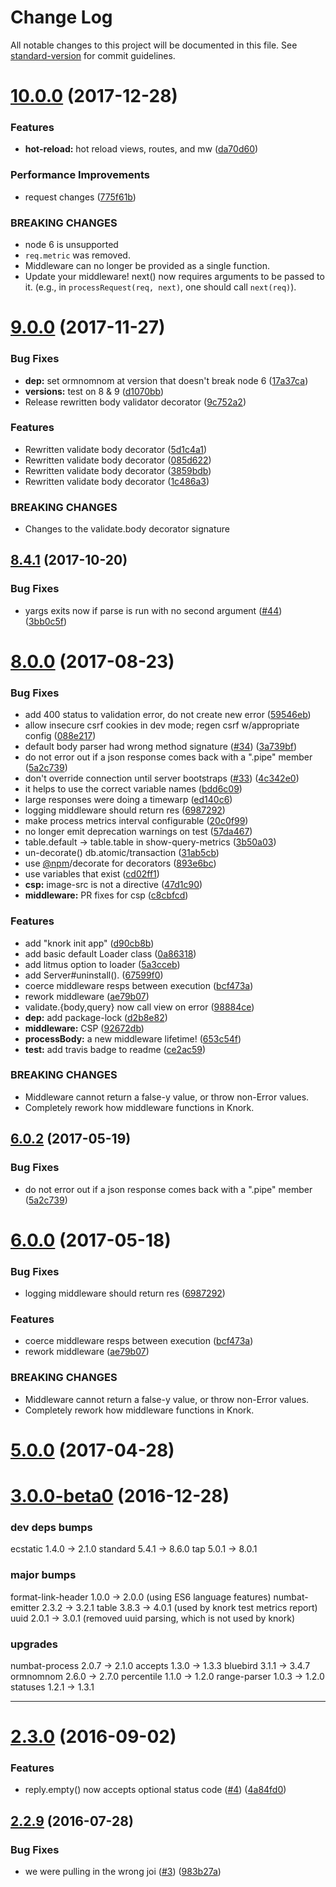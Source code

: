 # Change Log

All notable changes to this project will be documented in this file. See [standard-version](https://github.com/conventional-changelog/standard-version) for commit guidelines.

<a name="10.0.0"></a>
# [10.0.0](https://github.com/npm/knork/compare/v9.1.0...v10.0.0) (2017-12-28)


### Features

* **hot-reload:** hot reload views, routes, and mw ([da70d60](https://github.com/npm/knork/commit/da70d60))


### Performance Improvements

* request changes ([775f61b](https://github.com/npm/knork/commit/775f61b))


### BREAKING CHANGES

* node 6 is unsupported
* `req.metric` was removed.
* Middleware can no longer be provided as a single function.
* Update your middleware! next() now requires arguments to be
passed to it. (e.g., in `processRequest(req, next)`, one should call
`next(req)`).



<a name="9.0.0"></a>
# [9.0.0](https://github.com/npm/knork/compare/v8.5.0...v9.0.0) (2017-11-27)


### Bug Fixes

* **dep:** set ormnomnom at version that doesn't break node 6 ([17a37ca](https://github.com/npm/knork/commit/17a37ca))
* **versions:** test on 8 & 9 ([d1070bb](https://github.com/npm/knork/commit/d1070bb))
* Release rewritten body validator decorator ([9c752a2](https://github.com/npm/knork/commit/9c752a2))


### Features

* Rewritten validate body decorator ([5d1c4a1](https://github.com/npm/knork/commit/5d1c4a1))
* Rewritten validate body decorator ([085d622](https://github.com/npm/knork/commit/085d622))
* Rewritten validate body decorator ([3859bdb](https://github.com/npm/knork/commit/3859bdb))
* Rewritten validate body decorator ([1c486a3](https://github.com/npm/knork/commit/1c486a3))


### BREAKING CHANGES

* Changes to the validate.body decorator signature



<a name="8.4.1"></a>
## [8.4.1](https://github.com/npm/knork/compare/v8.4.0...v8.4.1) (2017-10-20)


### Bug Fixes

* yargs exits now if parse is run with no second argument ([#44](https://github.com/npm/knork/issues/44)) ([3bb0c5f](https://github.com/npm/knork/commit/3bb0c5f))



<a name="8.0.0"></a>
# [8.0.0](https://github.com/npm/knork/compare/v3.0.3...v8.0.0) (2017-08-23)


### Bug Fixes

* add 400 status to validation error, do not create new error ([59546eb](https://github.com/npm/knork/commit/59546eb))
* allow insecure csrf cookies in dev mode; regen csrf w/appropriate config ([088e217](https://github.com/npm/knork/commit/088e217))
* default body parser had wrong method signature ([#34](https://github.com/npm/knork/issues/34)) ([3a739bf](https://github.com/npm/knork/commit/3a739bf))
* do not error out if a json response comes back with a ".pipe" member ([5a2c739](https://github.com/npm/knork/commit/5a2c739))
* don't override connection until server bootstraps ([#33](https://github.com/npm/knork/issues/33)) ([4c342e0](https://github.com/npm/knork/commit/4c342e0))
* it helps to use the correct variable names ([bdd6c09](https://github.com/npm/knork/commit/bdd6c09))
* large responses were doing a timewarp ([ed140c6](https://github.com/npm/knork/commit/ed140c6))
* logging middleware should return res ([6987292](https://github.com/npm/knork/commit/6987292))
* make process metrics interval configurable ([20c0f99](https://github.com/npm/knork/commit/20c0f99))
* no longer emit deprecation warnings on test ([57da467](https://github.com/npm/knork/commit/57da467))
* table.default → table.table in show-query-metrics ([3b50a03](https://github.com/npm/knork/commit/3b50a03))
* un-decorate() db.atomic/transaction ([31ab5cb](https://github.com/npm/knork/commit/31ab5cb))
* use [@npm](https://github.com/npm)/decorate for decorators ([893e6bc](https://github.com/npm/knork/commit/893e6bc))
* use variables that exist ([cd02ff1](https://github.com/npm/knork/commit/cd02ff1))
* **csp:** image-src is not a directive ([47d1c90](https://github.com/npm/knork/commit/47d1c90))
* **middleware:** PR fixes for csp ([c8cbfcd](https://github.com/npm/knork/commit/c8cbfcd))


### Features

* add "knork init app" ([d90cb8b](https://github.com/npm/knork/commit/d90cb8b))
* add basic default Loader class ([0a86318](https://github.com/npm/knork/commit/0a86318))
* add litmus option to loader ([5a3cceb](https://github.com/npm/knork/commit/5a3cceb))
* add Server#uninstall(). ([67599f0](https://github.com/npm/knork/commit/67599f0))
* coerce middleware resps between execution ([bcf473a](https://github.com/npm/knork/commit/bcf473a))
* rework middleware ([ae79b07](https://github.com/npm/knork/commit/ae79b07))
* validate.{body,query} now call view on error ([98884ce](https://github.com/npm/knork/commit/98884ce))
* **dep:** add package-lock ([d2b8e82](https://github.com/npm/knork/commit/d2b8e82))
* **middleware:** CSP ([92672db](https://github.com/npm/knork/commit/92672db))
* **processBody:** a new middleware lifetime! ([653c54f](https://github.com/npm/knork/commit/653c54f))
* **test:** add travis badge to readme ([ce2ac59](https://github.com/npm/knork/commit/ce2ac59))


### BREAKING CHANGES

* Middleware cannot return a false-y value, or throw non-Error
values.
* Completely rework how middleware functions in Knork.



<a name="6.0.2"></a>
## [6.0.2](https://github.com/npm/knork/compare/v6.0.1...v6.0.2) (2017-05-19)


### Bug Fixes

* do not error out if a json response comes back with a ".pipe" member ([5a2c739](https://github.com/npm/knork/commit/5a2c739))



<a name="6.0.0"></a>
# [6.0.0](https://github.com/npm/knork/compare/v5.0.5...v6.0.0) (2017-05-18)


### Bug Fixes

* logging middleware should return res ([6987292](https://github.com/npm/knork/commit/6987292))


### Features

* coerce middleware resps between execution ([bcf473a](https://github.com/npm/knork/commit/bcf473a))
* rework middleware ([ae79b07](https://github.com/npm/knork/commit/ae79b07))


### BREAKING CHANGES

* Middleware cannot return a false-y value, or throw non-Error
values.
* Completely rework how middleware functions in Knork.



<a name="5.0.0"></a>
# [5.0.0](https://github.com/npm/knork/compare/v4.0.2...v5.0.0) (2017-04-28)



<a name="3.0.0-beta0"></a>
# [3.0.0-beta0](https://github.com/npm/knork/compare/v2.3.0...v3.0.0-beta0) (2016-12-28)

### dev deps bumps

ecstatic  1.4.0 -> 2.1.0
standard  5.4.1 -> 8.6.0
tap       5.0.1 -> 8.0.1


### major bumps

format-link-header  1.0.0 -> 2.0.0 (using ES6 language features)
numbat-emitter      2.3.2 -> 3.2.1
table               3.8.3 -> 4.0.1 (used by knork test metrics report)
uuid                2.0.1 -> 3.0.1 (removed uuid parsing, which is not used by knork)

### upgrades

numbat-process      2.0.7 -> 2.1.0
accepts             1.3.0 -> 1.3.3
bluebird            3.1.1 -> 3.4.7
ormnomnom           2.6.0 -> 2.7.0
percentile          1.1.0 -> 1.2.0
range-parser        1.0.3 -> 1.2.0
statuses            1.2.1 -> 1.3.1

----------------

<a name="2.3.0"></a>
# [2.3.0](https://github.com/npm/knork/compare/v2.2.9...v2.3.0) (2016-09-02)


### Features

* reply.empty() now accepts optional status code ([#4](https://github.com/npm/knork/issues/4)) ([4a84fd0](https://github.com/npm/knork/commit/4a84fd0))



<a name="2.2.9"></a>
## [2.2.9](https://github.com/npm/knork/compare/v2.2.8...v2.2.9) (2016-07-28)


### Bug Fixes

* we were pulling in the wrong joi ([#3](https://github.com/npm/knork/issues/3)) ([983b27a](https://github.com/npm/knork/commit/983b27a))
